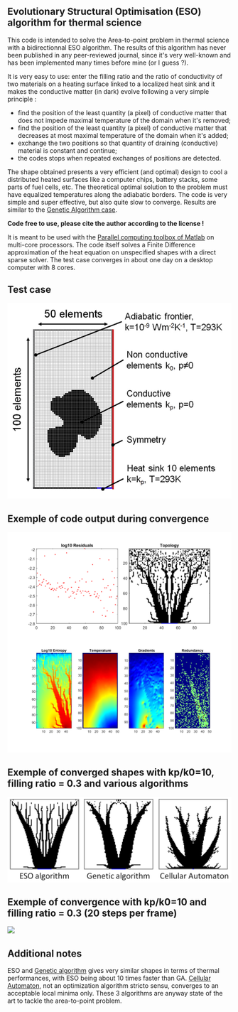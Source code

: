 ## Evolutionary Structural Optimisation (ESO) algorithm for thermal science

This code is intended to solve the Area-to-point problem in thermal science with a bidirectionnal ESO algorithm. The results of this algorithm has never been published in any peer-reviewed journal, since it's very well-known and has been implemented many times before mine (or I guess ?). 

It is very easy to use: enter the filling ratio and the ratio of conductivity of two materials on a heating surface linked to a localized heat sink and it makes the conductive matter (in dark) evolve following a very simple principle :
- find the position of the least quantity (a pixel) of conductive matter that does not impede maximal temperature of the domain when it's removed;
- find the position of the least quantity (a pixel) of conductive matter that decreases at most maximal temperature of the domain when it's added;
- exchange the two positions so that quantity of draining (conductive) material is constant and continue;
- the codes stops when repeated exchanges of positions are detected.
  
The shape obtained presents a very efficient (and optimal) design to cool a distributed heated surfaces like a computer chips, battery stacks, some parts of fuel cells, etc. The theoretical optimal solution to the problem must have equalized temperatures along the adiabatic borders. The code is very simple and super effective, but also quite slow to converge. Results are similar to the [Genetic Algorithm case](https://github.com/Raphael-Boichot/A-genetic-algorithm-for-topology-optimization-of-area-to-point-heat-conduction-problem).

**Code free to use, please cite the author according to the license !**

It is meant to be used with the [Parallel computing toolbox of Matlab](https://fr.mathworks.com/products/parallel-computing.html) on multi-core processors. The code itself solves a Finite Difference approximation of the heat equation on unspecified shapes with a direct sparse solver. The test case converges in about one day on a desktop computer with 8 cores.

## Test case
![test case](/Pictures/Test_case.png)

## Exemple of code output during convergence
![code output](Pictures/Code_Output.png)

## Exemple of converged shapes with kp/k0=10, filling ratio = 0.3 and various algorithms
![](Pictures/Converges_cases.png)

## Exemple of convergence with kp/k0=10 and filling ratio = 0.3 (20 steps per frame)
![](Pictures/ESO_output.gif)

## Additional notes
ESO and [Genetic algorithm](https://github.com/Raphael-Boichot/A-genetic-algorithm-for-topology-optimization-of-area-to-point-heat-conduction-problem) gives very similar shapes in terms of thermal performances, with ESO being about 10 times faster than GA. [Cellular Automaton](https://github.com/Raphael-Boichot/Tree-network-structure-generation-for-heat-conduction-by-cellular-automaton), not an optimization algorithm stricto sensu, converges to an acceptable local minima only. These 3 algorithms are anyway state of the art to tackle the area-to-point problem.
